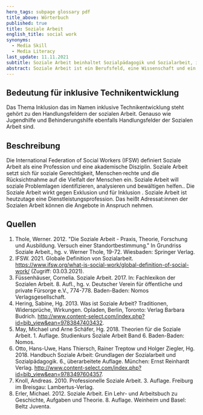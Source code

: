 ```yaml
---
hero_tags: subpage glossary pdf
title_above: Wörterbuch
published: true
title: Soziale Arbeit
english_title: social work
synonyms:
  - Media Skill
  - Media Literacy
last_update: 11.11.2021
subtitle: Soziale Arbeit beinhaltet Sozialpädagogik und Sozialarbeit, ist eine Wissenschaft und eine Profession
abstract: Soziale Arbeit ist ein Berufsfeld, eine Wissenschaft und ein Studium. Soziale Gerechtigkeit steht hier im Fokus.
---
```


## Bedeutung für inklusive Technikentwicklung

Das Thema Inklusion das im Namen inklusive Technikentwicklung steht gehört zu den Handlungsfeldern der sozialen Arbeit. Genauso wie Jugendhilfe und Behinderungshilfe ebenfalls Handlungsfelder der Sozialen Arbeit sind.

## Beschreibung

Die International Federation of Social Workers (IFSW) definiert Soziale Arbeit als eine Profession und eine akademische Disziplin. Soziale Arbeit setzt sich für soziale Gerechtigkeit, Menschen·rechte und die Rücksichtnahme auf die Vielfalt der Menschen ein. Soziale Arbeit will soziale Problemlagen identifizieren, analysieren und bewältigen helfen.. Die Soziale Arbeit wirkt gegen Exklusion und für Inklusion
. Soziale Arbeit ist heutzutage eine Dienstleistungsprofession. Das heißt Adressat:innen der Sozialen Arbeit können die Angebote in Anspruch nehmen.

## Quellen

1. Thole, Werner. 2012. "Die Soziale Arbeit - Praxis, Theorie, Forschung und Ausbildung. Versuch einer Standortbestimmung." In Grundriss Soziale Arbeit., hg. v. Werner Thole, 19-72. Wiesbaden: Springer Verlag.
2. IFSW. 2021. Globale Definition von Sozialarbeit. https://www.ifsw.org/what-is-social-work/global-definition-of-social-work/ (Zugriff: 03.03.2021).
3. Füssenhäuser, Cornelia. Soziale Arbeit. 2017. In: Fachlexikon der Sozialen Arbeit. 8. Aufl., hg. v. Deutscher Verein für öffentliche und private Fürsorge e.V., 774-778. Baden-Baden: Nomos Verlagsgesellschaft.
4. Hering, Sabine, Hg. 2013. Was ist Soziale Arbeit? Traditionen, Widersprüche, Wirkungen. Opladen, Berlin, Toronto: Verlag Barbara Budrich. http://www.content-select.com/index.php?id=bib_view&ean=9783847403432.
5. May, Michael und Arne Schäfer, Hg. 2018. Theorien für die Soziale Arbeit. 1. Auflage. Studienkurs Soziale Arbeit Band 6. Baden-Baden: Nomos.
6. Otto, Hans-Uwe, Hans Thiersch, Rainer Treptow und Holger Ziegler, Hg. 2018. Handbuch Soziale Arbeit: Grundlagen der Sozialarbeit und Sozialpädagogik. 6., überarbeitete Auflage. München: Ernst Reinhardt Verlag. http://www.content-select.com/index.php?id=bib_view&ean=9783497604357.
7. Knoll, Andreas. 2010. Professionelle Soziale Arbeit. 3. Auflage. Freiburg im Breisgau: Lambertus-Verlag.
8. Erler, Michael. 2012. Soziale Arbeit. Ein Lehr- und Arbeitsbuch zu Geschichte, Aufgaben und Theorie. 8. Auflage. Weinheim und Basel: Beltz Juventa.
